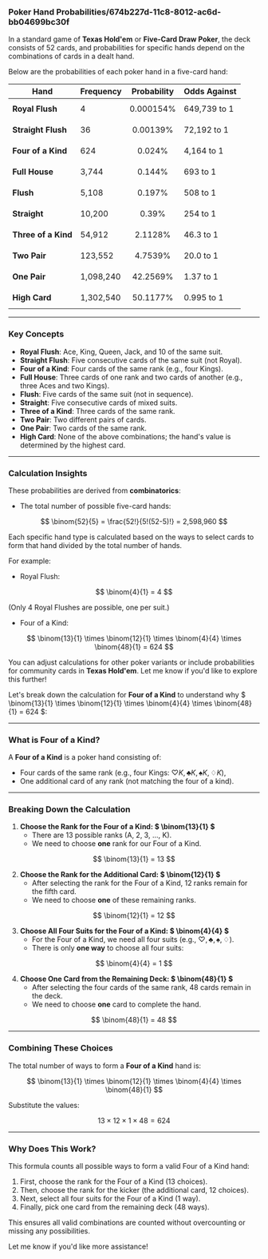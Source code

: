### Poker Hand Probabilities/674b227d-11c8-8012-ac6d-bb04699bc30f

In a standard game of **Texas Hold'em** or **Five-Card Draw Poker**, the deck consists of 52 cards, and probabilities for specific hands depend on the combinations of cards in a dealt hand.

Below are the probabilities of each poker hand in a five-card hand:

| **Hand**           | **Frequency** | **Probability**      | **Odds Against**   |
|---------------------|---------------|-----------------------|--------------------|
| **Royal Flush**     | 4             | $$0.000154\%$$      | 649,739 to 1       |
| **Straight Flush**  | 36            | $$0.00139\%$$       | 72,192 to 1        |
| **Four of a Kind**  | 624           | $$0.024\%$$         | 4,164 to 1         |
| **Full House**      | 3,744         | $$0.144\%$$         | 693 to 1           |
| **Flush**           | 5,108         | $$0.197\%$$         | 508 to 1           |
| **Straight**        | 10,200        | $$0.39\%$$          | 254 to 1           |
| **Three of a Kind** | 54,912        | $$2.1128\%$$        | 46.3 to 1          |
| **Two Pair**        | 123,552       | $$4.7539\%$$        | 20.0 to 1          |
| **One Pair**        | 1,098,240     | $$42.2569\%$$       | 1.37 to 1          |
| **High Card**       | 1,302,540     | $$50.1177\%$$       | 0.995 to 1         |

---

### Key Concepts

- **Royal Flush**: Ace, King, Queen, Jack, and 10 of the same suit.
- **Straight Flush**: Five consecutive cards of the same suit (not Royal).
- **Four of a Kind**: Four cards of the same rank (e.g., four Kings).
- **Full House**: Three cards of one rank and two cards of another (e.g., three Aces and two Kings).
- **Flush**: Five cards of the same suit (not in sequence).
- **Straight**: Five consecutive cards of mixed suits.
- **Three of a Kind**: Three cards of the same rank.
- **Two Pair**: Two different pairs of cards.
- **One Pair**: Two cards of the same rank.
- **High Card**: None of the above combinations; the hand's value is determined by the highest card.

---

### Calculation Insights

These probabilities are derived from **combinatorics**:

- The total number of possible five-card hands:
  
$$
\binom{52}{5} = \frac{52!}{5!(52-5)!} = 2,598,960
$$

Each specific hand type is calculated based on the ways to select cards to form that hand divided by the total number of hands.

For example:

- Royal Flush:

$$
\binom{4}{1} = 4
$$

(Only 4 Royal Flushes are possible, one per suit.)

- Four of a Kind:

$$
\binom{13}{1} \times \binom{12}{1} \times \binom{4}{4} \times \binom{48}{1} = 624
$$

You can adjust calculations for other poker variants or include probabilities for community cards in **Texas Hold'em**. Let me know if you'd like to explore this further!

Let's break down the calculation for **Four of a Kind** to understand why $` \binom{13}{1} \times \binom{12}{1} \times \binom{4}{4} \times \binom{48}{1} = 624 `$:

---

### **What is Four of a Kind?**

A **Four of a Kind** is a poker hand consisting of:

- Four cards of the same rank (e.g., four Kings: $` \heartsuit K, \clubsuit K, \spadesuit K, \diamondsuit K `$),
- One additional card of any rank (not matching the four of a kind).

---

### **Breaking Down the Calculation**

1. **Choose the Rank for the Four of a Kind: $` \binom{13}{1} `$**
   - There are 13 possible ranks ($` \text{A, 2, 3, ..., K} `$).
   - We need to choose **one** rank for our Four of a Kind.

 $$
 \binom{13}{1} = 13
 $$

2. **Choose the Rank for the Additional Card: $` \binom{12}{1} `$**
   - After selecting the rank for the Four of a Kind, 12 ranks remain for the fifth card.
   - We need to choose **one** of these remaining ranks.

 $$
 \binom{12}{1} = 12
 $$

3. **Choose All Four Suits for the Four of a Kind: $` \binom{4}{4} `$**
   - For the Four of a Kind, we need all four suits (e.g., $` \heartsuit, \clubsuit, \spadesuit, \diamondsuit `$).
   - There is only **one way** to choose all four suits:

 $$
 \binom{4}{4} = 1
 $$

4. **Choose One Card from the Remaining Deck: $` \binom{48}{1} `$**
   - After selecting the four cards of the same rank, 48 cards remain in the deck.
   - We need to choose **one** card to complete the hand.

 $$
 \binom{48}{1} = 48
 $$

---

### **Combining These Choices**

The total number of ways to form a **Four of a Kind** hand is:

$$
\binom{13}{1} \times \binom{12}{1} \times \binom{4}{4} \times \binom{48}{1}
$$

Substitute the values:

$$
13 \times 12 \times 1 \times 48 = 624
$$

---

### **Why Does This Work?**

This formula counts all possible ways to form a valid Four of a Kind hand:

1. First, choose the rank for the Four of a Kind ($` 13 `$ choices).
2. Then, choose the rank for the kicker (the additional card, $` 12 `$ choices).
3. Next, select all four suits for the Four of a Kind ($` 1 `$ way).
4. Finally, pick one card from the remaining deck ($` 48 `$ ways).

This ensures all valid combinations are counted without overcounting or missing any possibilities. 

Let me know if you'd like more assistance!
